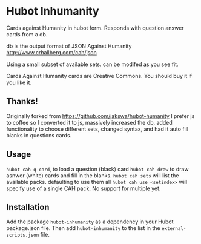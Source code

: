 # Hubot Inhumanity

Cards against Humanity in hubot form.
Responds with question answer cards from a db.

db is the output format of JSON Against Humanity
http://www.crhallberg.com/cah/json

Using a small subset of available sets. can be modifed as you see fit.

Cards Against Humanity cards are Creative Commons. You should buy it if you like it.

## Thanks!

Originally forked from https://github.com/jakswa/hubot-humanity
I prefer js to coffee so I converted it to js, massively increased the db, added functionality to choose different sets, changed syntax, and had it auto fill blanks in questions cards.

## Usage

`hubot cah q card`, to load a question (black) card
`hubot cah draw` to draw asnwer (white) cards and fill in the blanks.
`hubot cah sets` will list the available packs. defaulting to use them all
`hubot cah use <setindex>` will specify use of a single CAH pack. No support for multiple yet.


## Installation

Add the package `hubot-inhumanity` as a dependency in your Hubot package.json file. Then add `hubot-inhumanity` to the list in the `external-scripts.json` file.
